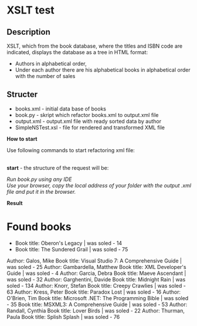 # XSLT test
## Description
XSLT, which from the book database, where the titles and ISBN code are indicated, displays the database as a tree in HTML format:
- Authors in alphabetical order,
- Under each author there are his alphabetical books in alphabetical order with the number of sales

## Structer
  <ul>
      <li>books.xml - initial data base of books</li> 
      <li>book.py - skript which refactor books.xml to output.xml file</li>
      <li>output.xml - output.xml file with ready sorted data by author</li>
      <li>SimpleNSTest.xsl - file for rendered and transformed XML file</li>
  </ul>



**How to start**
<p>Use following commands to start refactoring xml file:</p>

<br><b>start</b> - the structure of the request will be:
<div><em>Run book.py using any IDE</em></div>
<div><em>Use your browser, copy the local address of your folder with the output .xml file and put it in the browser.</em></div>


**Result**

<h1>Found books</h1>
<pAuthor: Corets, Eva</p>
  <ul>
    <li >Book title: Oberon's Legacy | was soled - 14</li>
    <li >Book title: The Sundered Grail | was soled - 75</li>
  </ul>


Author: Galos, Mike
Book title: Visual Studio 7: A Comprehensive Guide | was soled - 25
Author: Gambardella, Matthew
Book title: XML Developer's Guide | was soled - 4
Author: Garcia, Debra
Book title: Maeve Ascendant | was soled - 32
Author: Garghentini, Davide
Book title: Midnight Rain | was soled - 134
Author: Knorr, Stefan
Book title: Creepy Crawlies | was soled - 63
Author: Kress, Peter
Book title: Paradox Lost | was soled - 16
Author: O'Brien, Tim
Book title: Microsoft .NET: The Programming Bible | was soled - 35
Book title: MSXML3: A Comprehensive Guide | was soled - 53
Author: Randall, Cynthia
Book title: Lover Birds | was soled - 22
Author: Thurman, Paula
Book title: Splish Splash | was soled - 76





